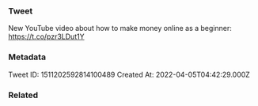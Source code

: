 ### Tweet
New YouTube video about how to make money online as a beginner:
https://t.co/pzr3LDut1Y

### Metadata
Tweet ID: 1511202592814100489
Created At: 2022-04-05T04:42:29.000Z

### Related

